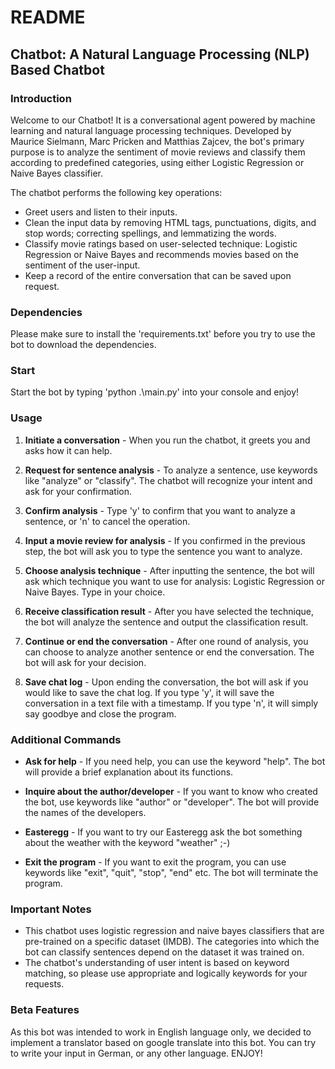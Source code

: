 # README

## Chatbot: A Natural Language Processing (NLP) Based Chatbot

### Introduction

Welcome to our Chatbot! It is a conversational agent powered by machine learning and natural language processing techniques. Developed by Maurice Sielmann, Marc Pricken and Matthias Zajcev, the bot's primary purpose is to analyze the sentiment of movie reviews and classify them according to predefined categories, using either Logistic Regression or Naive Bayes classifier. 

The chatbot performs the following key operations:

- Greet users and listen to their inputs.
- Clean the input data by removing HTML tags, punctuations, digits, and stop words; correcting spellings, and lemmatizing the words.
- Classify movie ratings based on user-selected technique: Logistic Regression or Naive Bayes and recommends movies based on the sentiment of the user-input.
- Keep a record of the entire conversation that can be saved upon request.

### Dependencies
Please make sure to install the 'requirements.txt' before you try to use the bot to download the dependencies.

### Start
Start the bot by typing 'python .\main.py' into your console and enjoy!

### Usage

1. **Initiate a conversation** - When you run the chatbot, it greets you and asks how it can help. 

2. **Request for sentence analysis** - To analyze a sentence, use keywords like "analyze" or "classify". The chatbot will recognize your intent and ask for your confirmation.

3. **Confirm analysis** - Type 'y' to confirm that you want to analyze a sentence, or 'n' to cancel the operation.

4. **Input a movie review for analysis** - If you confirmed in the previous step, the bot will ask you to type the sentence you want to analyze.

5. **Choose analysis technique** - After inputting the sentence, the bot will ask which technique you want to use for analysis: Logistic Regression or Naive Bayes. Type in your choice.

6. **Receive classification result** - After you have selected the technique, the bot will analyze the sentence and output the classification result.

7. **Continue or end the conversation** - After one round of analysis, you can choose to analyze another sentence or end the conversation. The bot will ask for your decision.

8. **Save chat log** - Upon ending the conversation, the bot will ask if you would like to save the chat log. If you type 'y', it will save the conversation in a text file with a timestamp. If you type 'n', it will simply say goodbye and close the program.

### Additional Commands

- **Ask for help** - If you need help, you can use the keyword "help". The bot will provide a brief explanation about its functions.

- **Inquire about the author/developer** - If you want to know who created the bot, use keywords like "author" or "developer". The bot will provide the names of the developers.

- **Easteregg** - If you want to try our Easteregg ask the bot something about the weather with the keyword "weather" ;-)

- **Exit the program** - If you want to exit the program, you can use keywords like "exit", "quit", "stop", "end" etc. The bot will terminate the program.

### Important Notes

- This chatbot uses logistic regression and naive bayes classifiers that are pre-trained on a specific dataset (IMDB). The categories into which the bot can classify sentences depend on the dataset it was trained on.
- The chatbot's understanding of user intent is based on keyword matching, so please use appropriate and logically keywords for your requests.

### Beta Features

As this bot was intended to work in English language only, we decided to implement a translator based on google translate into this bot. You can try to write your input in German, or any other language. 
ENJOY! 
